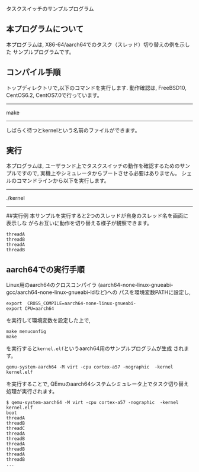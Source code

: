 タスクスイッチのサンプルプログラム
## 本プログラムについて

本プログラムは, X86-64/aarch64でのタスク（スレッド）切り替えの例を示した
サンプルプログラムです。

## コンパイル手順
トップディレクトリで,以下のコマンドを実行します. 動作確認は, FreeBSD10, CentOS6.2, CentOS7.0で行っています。

***
make <ENTER>
***
しばらく待つとkernelという名前のファイルができます。

## 実行

本プログラムは, ユーザランド上でタスクスイッチの動作を確認するためのサンプルですので, 実機上やシミュレータからブートさせる必要はありません。
シェルのコマンドラインから以下を実行します。

***
./kernel <ENTER>
***

##実行例
本サンプルを実行すると2つのスレッドが自身のスレッド名を画面に表示しな
がらお互いに動作を切り替える様子が観察できます。

```
threadA
threadB
threadA
threadB
```

## aarch64での実行手順
Linux用のaarch64のクロスコンパイラ
(aarch64-none-linux-gnueabi-gcc/aarch64-none-linux-gnueabi-ldなど)への
パスを環境変数PATHに設定し,

```shell-session
export  CROSS_COMPILE=aarch64-none-linux-gnueabi-
export CPU=aarch64
```
を実行して環境変数を設定した上で,

```shell-session
make menuconfig
make
```
を実行すると```kernel.elf```というaarch64用のサンプルプログラムが生成
されます。

```shell-session
qemu-system-aarch64 -M virt -cpu cortex-a57 -nographic  -kernel
kernel.elf
```
を実行することで, QEmuのaarch64システムシミュレータ上でタスク切り替え
処理が実行されます。

```shell-session:実行例
$ qemu-system-aarch64 -M virt -cpu cortex-a57 -nographic  -kernel
kernel.elf
boot
threadA
threadB
threadC
threadA
threadB
threadA
threadB
threadA
threadB
...
```
